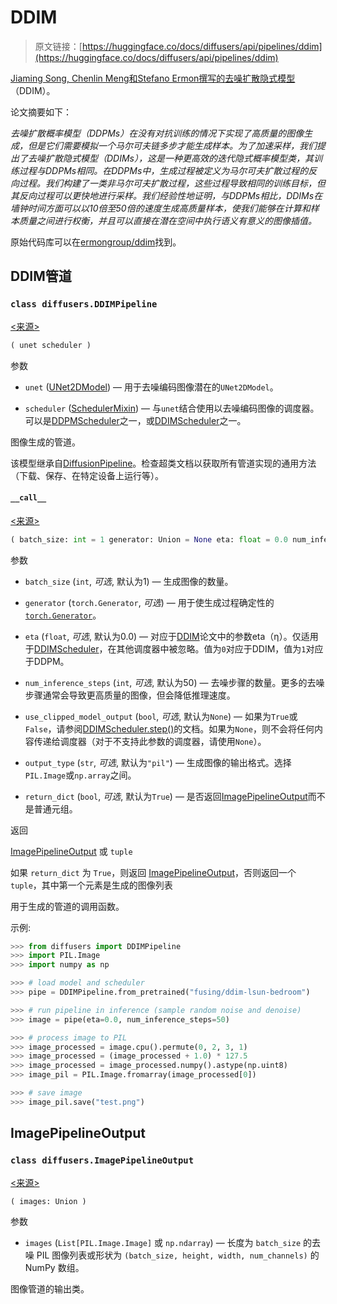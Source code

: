 # DDIM

> 原文链接：[https://huggingface.co/docs/diffusers/api/pipelines/ddim](https://huggingface.co/docs/diffusers/api/pipelines/ddim)

[Jiaming Song, Chenlin Meng和Stefano Ermon撰写的去噪扩散隐式模型](https://huggingface.co/papers/2010.02502)（DDIM）。

论文摘要如下：

*去噪扩散概率模型（DDPMs）在没有对抗训练的情况下实现了高质量的图像生成，但是它们需要模拟一个马尔可夫链多步才能生成样本。为了加速采样，我们提出了去噪扩散隐式模型（DDIMs），这是一种更高效的迭代隐式概率模型类，其训练过程与DDPMs相同。在DDPMs中，生成过程被定义为马尔可夫扩散过程的反向过程。我们构建了一类非马尔可夫扩散过程，这些过程导致相同的训练目标，但其反向过程可以更快地进行采样。我们经验性地证明，与DDPMs相比，DDIMs在墙钟时间方面可以以10倍至50倍的速度生成高质量样本，使我们能够在计算和样本质量之间进行权衡，并且可以直接在潜在空间中执行语义有意义的图像插值。*

原始代码库可以在[ermongroup/ddim](https://github.com/ermongroup/ddim)找到。

## DDIM管道

### `class diffusers.DDIMPipeline`

[<来源>](https://github.com/huggingface/diffusers/blob/v0.26.3/src/diffusers/pipelines/ddim/pipeline_ddim.py#L24)

```py
( unet scheduler )
```

参数

+   `unet` ([UNet2DModel](/docs/diffusers/v0.26.3/en/api/models/unet2d#diffusers.UNet2DModel)) — 用于去噪编码图像潜在的`UNet2DModel`。

+   `scheduler` ([SchedulerMixin](/docs/diffusers/v0.26.3/en/api/schedulers/overview#diffusers.SchedulerMixin)) — 与`unet`结合使用以去噪编码图像的调度器。可以是[DDPMScheduler](/docs/diffusers/v0.26.3/en/api/schedulers/ddpm#diffusers.DDPMScheduler)之一，或[DDIMScheduler](/docs/diffusers/v0.26.3/en/api/schedulers/ddim#diffusers.DDIMScheduler)之一。

图像生成的管道。

该模型继承自[DiffusionPipeline](/docs/diffusers/v0.26.3/en/api/pipelines/overview#diffusers.DiffusionPipeline)。检查超类文档以获取所有管道实现的通用方法（下载、保存、在特定设备上运行等）。

#### `__call__`

[<来源>](https://github.com/huggingface/diffusers/blob/v0.26.3/src/diffusers/pipelines/ddim/pipeline_ddim.py#L49)

```py
( batch_size: int = 1 generator: Union = None eta: float = 0.0 num_inference_steps: int = 50 use_clipped_model_output: Optional = None output_type: Optional = 'pil' return_dict: bool = True ) → export const metadata = 'undefined';ImagePipelineOutput or tuple
```

参数

+   `batch_size` (`int`, *可选*, 默认为1) — 生成图像的数量。

+   `generator` (`torch.Generator`, *可选*) — 用于使生成过程确定性的[`torch.Generator`](https://pytorch.org/docs/stable/generated/torch.Generator.html)。

+   `eta` (`float`, *可选*, 默认为0.0) — 对应于[DDIM](https://arxiv.org/abs/2010.02502)论文中的参数eta（η）。仅适用于[DDIMScheduler](/docs/diffusers/v0.26.3/en/api/schedulers/ddim#diffusers.DDIMScheduler)，在其他调度器中被忽略。值为`0`对应于DDIM，值为`1`对应于DDPM。

+   `num_inference_steps` (`int`, *可选*, 默认为50) — 去噪步骤的数量。更多的去噪步骤通常会导致更高质量的图像，但会降低推理速度。

+   `use_clipped_model_output` (`bool`, *可选*, 默认为`None`) — 如果为`True`或`False`，请参阅[DDIMScheduler.step()](/docs/diffusers/v0.26.3/en/api/schedulers/ddim#diffusers.DDIMScheduler.step)的文档。如果为`None`，则不会将任何内容传递给调度器（对于不支持此参数的调度器，请使用`None`）。

+   `output_type` (`str`, *可选*, 默认为`"pil"`) — 生成图像的输出格式。选择`PIL.Image`或`np.array`之间。

+   `return_dict` (`bool`, *可选*, 默认为`True`) — 是否返回[ImagePipelineOutput](/docs/diffusers/v0.26.3/en/api/pipelines/stable_unclip#diffusers.ImagePipelineOutput)而不是普通元组。

返回

[ImagePipelineOutput](/docs/diffusers/v0.26.3/en/api/pipelines/stable_unclip#diffusers.ImagePipelineOutput) 或 `tuple`

如果 `return_dict` 为 `True`，则返回 [ImagePipelineOutput](/docs/diffusers/v0.26.3/en/api/pipelines/stable_unclip#diffusers.ImagePipelineOutput)，否则返回一个 `tuple`，其中第一个元素是生成的图像列表

用于生成的管道的调用函数。

示例:

```py
>>> from diffusers import DDIMPipeline
>>> import PIL.Image
>>> import numpy as np

>>> # load model and scheduler
>>> pipe = DDIMPipeline.from_pretrained("fusing/ddim-lsun-bedroom")

>>> # run pipeline in inference (sample random noise and denoise)
>>> image = pipe(eta=0.0, num_inference_steps=50)

>>> # process image to PIL
>>> image_processed = image.cpu().permute(0, 2, 3, 1)
>>> image_processed = (image_processed + 1.0) * 127.5
>>> image_processed = image_processed.numpy().astype(np.uint8)
>>> image_pil = PIL.Image.fromarray(image_processed[0])

>>> # save image
>>> image_pil.save("test.png")
```

## ImagePipelineOutput

### `class diffusers.ImagePipelineOutput`

[<来源>](https://github.com/huggingface/diffusers/blob/v0.26.3/src/diffusers/pipelines/pipeline_utils.py#L116)

```py
( images: Union )
```

参数

+   `images` (`List[PIL.Image.Image]` 或 `np.ndarray`) — 长度为 `batch_size` 的去噪 PIL 图像列表或形状为 `(batch_size, height, width, num_channels)` 的 NumPy 数组。

图像管道的输出类。

